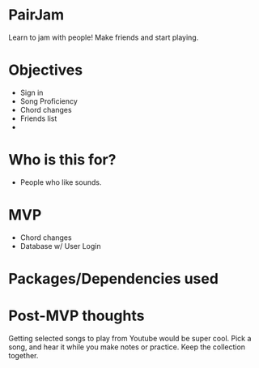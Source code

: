 # PairJam

Learn to jam with people! Make friends and start playing.

# Objectives

- Sign in
- Song Proficiency
- Chord changes
- Friends list
-

# Who is this for?

- People who like sounds.

# MVP

- Chord changes
- Database w/ User Login

# Packages/Dependencies used

# Post-MVP thoughts

Getting selected songs to play from Youtube would be super cool. Pick a song, and hear it while you make notes or practice. Keep the collection together.
